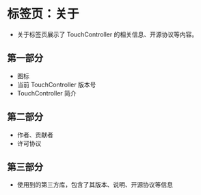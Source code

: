 # 标签页：关于

- 关于标签页展示了 TouchController 的相关信息、开源协议等内容。

## 第一部分

- 图标
- 当前 TouchController 版本号
- TouchController 简介

## 第二部分

- 作者、贡献者
- 许可协议

## 第三部分

- 使用到的第三方库，包含了其版本、说明、开源协议等信息
